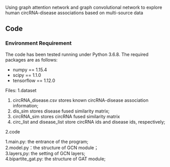 Using graph attention network and graph convolutional network to explore human circRNA-disease associations based on multi-source data


## Code
### Environment Requirement
The code has been tested running under Python 3.6.8. The required packages are as follows:
- numpy == 1.15.4
- scipy == 1.1.0
- tensorflow == 1.12.0

Files: 
1.dataset
 1. circRNA_disease.csv stores known circRNA-disease association information;
 2. dis_sim stores disease fused similarity matrix;
 3. circRNA_sim stores circRNA fused similarity matrix
 4. circ_list and disease_list store circRNA ids and disease ids, respectively;
 
 
  2.code      
  
   1.main.py: the entrance of the program;  
   2.model.py：the structure of GCN module；  
   3.layers,py: the setting of GCN layers;    
   4.bipartite_gat.py: the structure of GAT module;      
 

